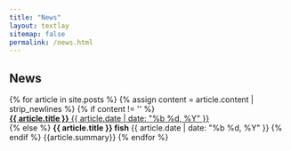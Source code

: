 ```yaml
---
title: "News"
layout: textlay
sitemap: false
permalink: /news.html
---
```


## News


<div class="jumbotron">
{% for article in site.posts %}
{% assign content = article.content | strip_newlines %}
{% if content != '' %}
<a href="{{article.url}}" style="display:block">
<b>{{ article.title }}</b> {{ article.date | date: "%b %d, %Y" }}
</a>
{% else %}
<b>{{ article.title }} fish</b> {{ article.date | date: "%b %d, %Y" }}
{% endif %}
{{article.summary}}
{% endfor %}
</div>
